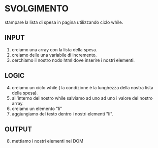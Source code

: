 # SVOLGIMENTO
stampare la lista di spesa in pagina utilizzando ciclo while.

## INPUT
1.  creiamo una array con la lista della spesa.
2.  creiamo delle una variabile di incremento.
3.  cerchiamo il nostro nodo html dove inserire i nostri elementi.

## LOGIC
4. creiamo un ciclo while ( la condizione è la lunghezza della nostra lista della spesa).
5. all'interno del nostro while salviamo ad uno ad uno i valore del nostro array.
6. creiamo un elemento "li"
7. aggiungiamo del testo dentro i nostri elementi "li".

## OUTPUT
8. mettiamo i nostri elementi nel DOM